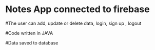 # Notes App connected to firebase

#The user can add, update or delete data, login, sign up , logout

#Code written in JAVA 

#Data saved to database 
